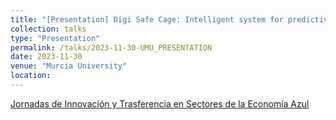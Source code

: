 ```yaml
---
title: "[Presentation] Digi Safe Cage: Intelligent system for predictive maintenance of offshore aquaculture farm moorings."
collection: talks
type: "Presentation"
permalink: /talks/2023-11-30-UMU_PRESENTATION
date: 2023-11-30
venue: "Murcia University"
location: 
---
```


[Jornadas de Innovación y Trasferencia en Sectores de la Economía Azul](https://eventos.um.es/106890/detail/jornada-de-innovacion-y-transferencia-en-sectores-de-la-economia-azul-dia-de-la-acuicultura.html)

